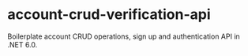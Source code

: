 # account-crud-verification-api
Boilerplate account CRUD operations, sign up and authentication API in .NET 6.0.
